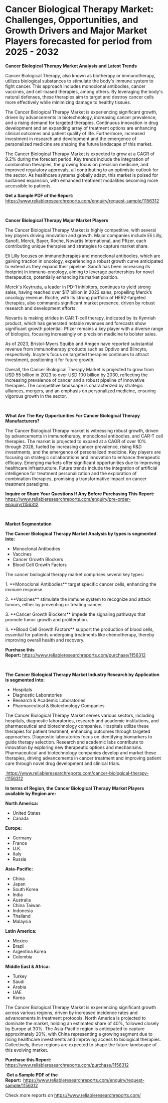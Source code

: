 <p><h1>Cancer Biological Therapy Market: Challenges, Opportunities, and Growth Drivers and Major Market Players forecasted for period from 2025 - 2032</h1></p><p><strong>Cancer Biological Therapy Market Analysis and Latest Trends</strong></p>
<p><p>Cancer Biological Therapy, also known as biotherapy or immunotherapy, utilizes biological substances to stimulate the body's immune system to fight cancer. This approach includes monoclonal antibodies, cancer vaccines, and cell-based therapies, among others. By leveraging the body's natural defenses, these therapies aim to target and destroy cancer cells more effectively while minimizing damage to healthy tissues.</p><p>The Cancer Biological Therapy Market is experiencing significant growth, driven by advancements in biotechnology, increasing cancer prevalence, and a rising demand for targeted therapies. Continuous innovation in drug development and an expanding array of treatment options are enhancing clinical outcomes and patient quality of life. Furthermore, increased investment in research and development and the emergence of personalized medicine are shaping the future landscape of this market. </p><p>The Cancer Biological Therapy Market is expected to grow at a CAGR of 9.2% during the forecast period. Key trends include the integration of combination therapies, the growing focus on precision medicine, and improved regulatory approvals, all contributing to an optimistic outlook for the sector. As healthcare systems globally adapt, this market is poised for sustained expansion, with enhanced treatment modalities becoming more accessible to patients.</p></p>
<p><strong>Get a Sample PDF of the Report:&nbsp;</strong> <a href="https://www.reliableresearchreports.com/enquiry/request-sample/1156312?utm_campaign=2529&utm_medium=2&utm_source=Github&utm_content=ia&utm_term=03032025&utm_id=cancer-biological-therapy">https://www.reliableresearchreports.com/enquiry/request-sample/1156312</a></p>
<p>&nbsp;</p>
<p><strong>Cancer Biological Therapy Major Market Players</strong></p>
<p><p>The Cancer Biological Therapy Market is highly competitive, with several key players driving innovation and growth. Major companies include Eli Lilly, Sanofi, Merck, Bayer, Roche, Novartis International, and Pfizer, each contributing unique therapies and strategies to capture market share.</p><p>Eli Lilly focuses on immunotherapies and monoclonal antibodies, which are gaining traction in oncology, experiencing a robust growth curve anticipated to extend as they expand their pipeline. Sanofi has been increasing its footprint in immuno-oncology, aiming to leverage partnerships for novel therapeutics, potentially enhancing its market position.</p><p>Merck's Keytruda, a leader in PD-1 inhibitors, continues to yield strong sales, having reached over $17 billion in 2022 sales, propelling Merck’s oncology revenue. Roche, with its strong portfolio of HER2-targeted therapies, also commands significant market presence, driven by robust research and development efforts.</p><p>Novartis is making strides in CAR T-cell therapy, indicated by its Kymriah product, which has generated notable revenues and forecasts show significant growth potential. Pfizer remains a key player with a diverse range of biologics, focusing increasingly on precision medicine to bolster sales.</p><p>As of 2023, Bristol-Myers Squibb and Amgen have reported substantial revenue from immunotherapy products such as Opdivo and Blincyto, respectively. Incyte's focus on targeted therapies continues to attract investment, positioning it for future growth.</p><p>Overall, the Cancer Biological Therapy Market is projected to grow from USD 55 billion in 2023 to over USD 100 billion by 2030, reflecting the increasing prevalence of cancer and a robust pipeline of innovative therapies. The competitive landscape is characterized by strategic alliances, mergers, and an emphasis on personalized medicine, ensuring vigorous growth in the sector.</p></p>
<p>&nbsp;</p>
<p><strong>What Are The Key Opportunities For Cancer Biological Therapy Manufacturers?</strong></p>
<p><p>The Cancer Biological Therapy market is witnessing robust growth, driven by advancements in immunotherapy, monoclonal antibodies, and CAR-T cell therapies. The market is projected to expand at a CAGR of over 10% through 2028, fueled by increasing cancer prevalence, rising R&D investments, and the emergence of personalized medicine. Key players are focusing on strategic collaborations and innovation to enhance therapeutic efficacy. Emerging markets offer significant opportunities due to improving healthcare infrastructure. Future trends include the integration of artificial intelligence for treatment personalization and the exploration of combination therapies, promising a transformative impact on cancer treatment paradigms.</p></p>
<p><strong>Inquire or Share Your Questions If Any Before Purchasing This Report:</strong> <a href="https://www.reliableresearchreports.com/enquiry/pre-order-enquiry/1156312?utm_campaign=2529&utm_medium=2&utm_source=Github&utm_content=ia&utm_term=03032025&utm_id=cancer-biological-therapy">https://www.reliableresearchreports.com/enquiry/pre-order-enquiry/1156312</a></p>
<p>&nbsp;</p>
<p><strong>Market Segmentation</strong></p>
<p><strong>The Cancer Biological Therapy Market Analysis by types is segmented into:</strong></p>
<p><ul><li>Monoclonal Antibodies</li><li>Vaccines</li><li>Cancer Growth Blockers</li><li>Blood Cell Growth Factors</li></ul></p>
<p><p>The cancer biological therapy market comprises several key types: </p><p>1. **Monoclonal Antibodies** target specific cancer cells, enhancing the immune response. </p><p>2. **Vaccines** stimulate the immune system to recognize and attack tumors, either by preventing or treating cancer. </p><p>3. **Cancer Growth Blockers** impede the signaling pathways that promote tumor growth and proliferation. </p><p>4. **Blood Cell Growth Factors** support the production of blood cells, essential for patients undergoing treatments like chemotherapy, thereby improving overall health and recovery.</p></p>
<p><strong>Purchase this Report:&nbsp;</strong><a href="https://www.reliableresearchreports.com/purchase/1156312?utm_campaign=2529&utm_medium=2&utm_source=Github&utm_content=ia&utm_term=03032025&utm_id=cancer-biological-therapy">https://www.reliableresearchreports.com/purchase/1156312</a></p>
<p>&nbsp;</p>
<p><strong>The Cancer Biological Therapy Market Industry Research by Application is segmented into:</strong></p>
<p><ul><li>Hospitals</li><li>Diagnostic Laboratories</li><li>Research & Academic Laboratories</li><li>Pharmaceutical & Biotechnology Companies</li></ul></p>
<p><p>The Cancer Biological Therapy Market serves various sectors, including hospitals, diagnostic laboratories, research and academic institutions, and pharmaceutical and biotechnology companies. Hospitals utilize these therapies for patient treatment, enhancing outcomes through targeted approaches. Diagnostic laboratories focus on identifying biomarkers to guide therapy selection. Research and academic labs contribute to innovation by exploring new therapeutic options and mechanisms. Pharmaceutical and biotechnology companies develop and market these therapies, driving advancements in cancer treatment and improving patient care through novel drug development and clinical trials.</p></p>
<p><a href="https://www.reliableresearchreports.com/cancer-biological-therapy-r1156312?utm_campaign=2529&utm_medium=2&utm_source=Github&utm_content=ia&utm_term=03032025&utm_id=cancer-biological-therapy">&nbsp;https://www.reliableresearchreports.com/cancer-biological-therapy-r1156312</a></p>
<p><strong>In terms of Region, the Cancer Biological Therapy Market Players available by Region are:</strong></p>
<p>
    <p> <strong> North America: </strong>
        <ul>
            <li>United States</li>
            <li>Canada</li>
        </ul>
        </p> 
    <p> <strong> Europe: </strong>
        <ul>
            <li>Germany</li>
            <li>France</li>
            <li>U.K.</li>
            <li>Italy</li>
            <li>Russia</li>
        </ul>
        </p> 
    <p> <strong> Asia-Pacific: </strong>
        <ul>
            <li>China</li>
            <li>Japan</li>
            <li>South Korea</li>
            <li>India</li>
            <li>Australia</li>
            <li>China Taiwan</li>
            <li>Indonesia</li>
            <li>Thailand</li>
            <li>Malaysia</li>
        </ul>
        </p> 
    <p> <strong> Latin America: </strong>
        <ul>
            <li>Mexico</li>
            <li>Brazil</li>
            <li>Argentina Korea</li>
            <li>Colombia</li>
        </ul>
        </p> 
    <p> <strong> Middle East & Africa: </strong>
        <ul>
            <li>Turkey</li>
            <li>Saudi</li>
            <li>Arabia</li>
            <li>UAE</li>
            <li>Korea</li>
        </ul>
    </p>
    </p>
<p><p>The Cancer Biological Therapy Market is experiencing significant growth across various regions, driven by increased incidence rates and advancements in treatment protocols. North America is projected to dominate the market, holding an estimated share of 40%, followed closely by Europe at 30%. The Asia-Pacific region is anticipated to capture approximately 20%, with China representing a growing segment due to rising healthcare investments and improving access to biological therapies. Collectively, these regions are expected to shape the future landscape of this evolving market.</p></p>
<p><strong>Purchase this Report: </strong><a href="https://www.reliableresearchreports.com/purchase/1156312?utm_campaign=2529&utm_medium=2&utm_source=Github&utm_content=ia&utm_term=03032025&utm_id=cancer-biological-therapy">https://www.reliableresearchreports.com/purchase/1156312</a></p>
<p>&nbsp;<strong>Get a Sample PDF of the Report:&nbsp;&nbsp;</strong><a href="https://www.reliableresearchreports.com/enquiry/request-sample/1156312?utm_campaign=2529&utm_medium=2&utm_source=Github&utm_content=ia&utm_term=03032025&utm_id=cancer-biological-therapy">https://www.reliableresearchreports.com/enquiry/request-sample/1156312</a></p>
<p><strong></strong></p>
<p>Check more reports on <a href="https://www.reliableresearchreports.com/?utm_campaign=2529&utm_medium=2&utm_source=Github&utm_content=ia&utm_term=03032025&utm_id=cancer-biological-therapy">https://www.reliableresearchreports.com/</a></p>
